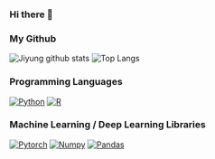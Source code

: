 ### Hi there 👋

### My Github
![Jiyung github stats](https://github-readme-stats.vercel.app/api?username=shineonme56&&show_icons=true&hide_border=true&count_private=true)
![Top Langs](https://github-readme-stats.vercel.app/api/top-langs/?username=shineonme56&&layout=compact&langs_count=81)


### Programming Languages
<a href="" target="_blank"><img alt="Python" src="https://img.shields.io/badge/python%20-%2314354C.svg?&style=flat-square&logo=python&logoColor=white"/></a>
<a href="" target="_blank"><img alt="R" src="https://img.shields.io/badge/-R-276DC3?style=flat&logo=R"/></a>


### Machine Learning / Deep Learning Libraries
<a href="" target="_blank"><img alt="Pytorch" src="https://img.shields.io/badge/Pytorch%20-%23EE4C2C.svg?&style=flat-square&logo=Pytorch&logoColor=white" /></a>
<a href="" target="_blank"><img alt="Numpy" src="https://img.shields.io/badge/Numpy%20-%23013243.svg?&style=flat-square&logo=Numpy&logoColor=white" /></a>
<a href="" target="_blank"><img alt="Pandas" src="https://img.shields.io/badge/pandas%20-%23150458.svg?&style=flat-square&logo=pandas&logoColor=white" /></a>
